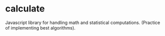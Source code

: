 # calculate
Javascript library for handling math and statistical computations. (Practice of implementing best algorithms).
